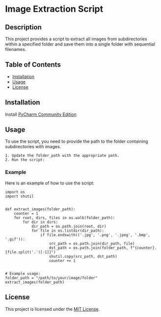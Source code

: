 
# Image Extraction Script
## Description
This project provides a script to extract all images from subdirectories within a specified folder and save them into a single folder with sequential filenames.

## Table of Contents
- [Installation](#installation)
- [Usage](#usage)
- [License](#license)

## Installation
Install [PyCharm Community Edition](https://www.jetbrains.com/pycharm/download/?section=windows)

## Usage
To use the script, you need to provide the path to the folder containing subdirectories with images.

    1. Update the folder_path with the appropriate path.
    2. Run the script:

### Example
Here is an example of how to use the script:

    import os
    import shutil


    def extract_images(folder_path):
        counter = 1
        for root, dirs, files in os.walk(folder_path):
            for dir in dirs:
                dir_path = os.path.join(root, dir)
                for file in os.listdir(dir_path):
                    if file.endswith(('.jpg', '.png', '.jpeg', '.bmp', '.gif')):
                        src_path = os.path.join(dir_path, file)
                        dst_path = os.path.join(folder_path, f"{counter}.{file.split('.')[-1]}")
                        shutil.copy(src_path, dst_path)
                        counter += 1


    # Example usage:
    folder_path = "/path/to/your/image/folder"
    extract_images(folder_path)


## License

This project is licensed under the [MIT License](https://www.mit.edu/~amini/LICENSE.md).



